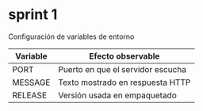 # sprint 1
Configuración de variables de entorno

| Variable | Efecto observable                  |
|----------|----------------------------------|
| PORT     | Puerto en que el servidor escucha|
| MESSAGE  | Texto mostrado en respuesta HTTP |
| RELEASE  | Versión usada en empaquetado     |

